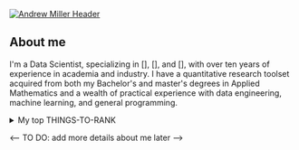 [![Andrew Miller Header](https://raw.githubusercontent.com/AndrewMiller/AndrewMiller/main/icon/maxresdefault.jpg)](https://www.yahoo.com)

<!---
<picture>
 <source media="(prefers-color-scheme: dark)" srcset="https://www.lynchburg.edu/wp-content/uploads/statistics-and-data-science/banner-statistics-and-data-science-1.jpg">
 <source media="(prefers-color-scheme: light)" srcset="https://blog.grio.com/wp-content/uploads/2015/11/Demm_2000_Mandelbrot_set_public_domain.jpg">
 <img alt="YOUR-ALT-TEXT" src="https://i.ytimg.com/vi/8cgp2WNNKmQ/maxresdefault.jpg">
</picture>
\end{comment}
-->

## About me
I'm a Data Scientist, specializing in [], [], and [], with over ten years of experience in academia and industry. I have a quantitative research toolset acquired from both my Bachelor's and master's degrees in Applied Mathematics and a wealth of practical experience with data engineering, machine learning, and general programming.

<details>
<summary>My top THINGS-TO-RANK</summary>

| Rank | THING-TO-RANK |
|-----:|---------------|
|     1|               |
|     2|               |
|     3|               |

</details>

<-- TO DO: add more details about me later -->

